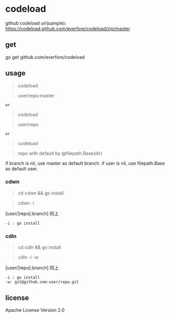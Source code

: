 # 	codeload

github codeload url(sample): https://codeload.github.com/everfore/codeload/zip/master

##	get

go get github.com/everfore/codeload

##	usage

>codeload

>user/repo:master

	or

>codeload

>user/repo

	or

>codeload

>repo    with default by @filepath.Base(dir)

if branch is nil, use master as default branch.
if user is nil, use filepath.Base as default user.


### cdwn

>cd cdwn && go install

>cdwn -i

[user/]repo[:branch] 同上
```
-i : go install
```

### cdln

>cd cdln && go install

>cdln -i -w

[user/]repo[:branch] 同上
```
-i : go install
-w: git@github.com:user/repo.git
```

##	license

Apache License Version 2.0
